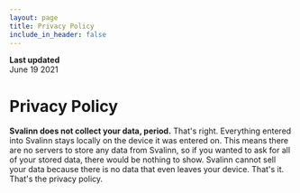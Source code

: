 ```yaml
---
layout: page
title: Privacy Policy
include_in_header: false
---
```


**Last updated**  
June 19 2021

# Privacy Policy


**Svalinn does not collect your data, period.** That's right. Everything entered into Svalinn stays locally on the device it was entered on. This means there are no servers to store any data from Svalinn, so if you wanted to ask for all of your stored data, there would be nothing to show. Svalinn cannot sell your data because there is no data that even leaves your device. That's it. That's the privacy policy.
